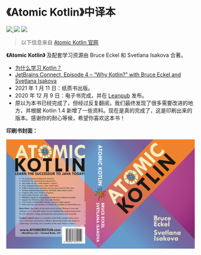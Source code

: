 # 《Atomic Kotlin》中译本

<p>
  <a href="https://www.github.com/vhuuyt/Atomic-Kotlin_zh/">
    <img src="https://img.shields.io/badge/Repo-Atomic--Kotlin__zh-black?style=flat&logo=github&color=white&link=https%3A%2F%2Fwww.github.com%2Fvhuuyt%2FAtomic-Kotlin_zh%2F
"/>
  </a>
  <a>
    <img src="https://img.shields.io/github/actions/workflow/status/vhuuyt/Atomic-Kotlin_zh/mdbook.yml?branch=master"/>
  </a>
  <a>
  	<img src="https://img.shields.io/badge/finished-53%2F96-red"/>
  </a>
</p>

> 以下信息来自 [Atomic Kotlin 官网](https://www.atomickotlin.com/)

**《Atomic Kotlin》** 及配套学习资源由 Bruce Eckel 和 Svetlana Isakova 合著。

- [为什么学习 Kotlin？](https://blog.jetbrains.com/kotlin/2021/04/why-learn-kotlin/)
- [JetBrains Connect, Episode 4 – “Why Kotlin?” with Bruce Eckel and Svetlana Isakova](https://www.youtube.com/watch?v=0V-qp-qpjzU)
- 2021 年 1 月 11 日：纸质书出版。
- 2020 年 12 月 9 日：电子书完成，并在 [Leanpub](https://leanpub.com/AtomicKotlin) 发布。
- 原以为本书已经完成了，但经过反复翻阅，我们最终发现了很多需要改进的地方，并根据 Kotlin 1.4 新增了一些资料。现在是真的完成了，这是印刷出来的版本。感谢你的耐心等候，希望你喜欢这本书！

**印刷书封面：**

![Atomic Kotlin Book Cover](./assets/BookCover.png)
